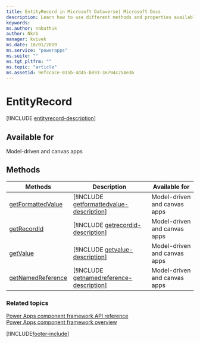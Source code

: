 ```yaml
---
title: EntityRecord in Microsoft Dataverse| Microsoft Docs
description: Learn how to use different methods and properties available for EntityRecord in Power Apps component framework.
keywords:
ms.author: nabuthuk
author: Nkrb
manager: kvivek
ms.date: 10/01/2019
ms.service: "powerapps"
ms.suite: ""
ms.tgt_pltfrm: ""
ms.topic: "article"
ms.assetid: 9efccace-015b-4d45-b893-3e794c254e36
---
```


# EntityRecord


[!INCLUDE [entityrecord-description](includes/entityrecord-description.md)]

## Available for 

Model-driven and canvas apps

## Methods

|Methods|Description|Available for|
|-----|-----|-----------|
|[getFormattedValue](entityrecord/getformattedvalue.md)|[!INCLUDE [getformattedvalue-description](entityrecord/includes/getformattedvalue-description.md)]|Model-driven and canvas apps|
|[getRecordId](entityrecord/getrecordid.md)|[!INCLUDE [getrecordid-description](entityrecord/includes/getrecordid-description.md)]|Model-driven and canvas apps|
|[getValue](entityrecord/getvalue.md)|[!INCLUDE [getvalue-description](entityrecord/includes/getvalue-description.md)]|Model-driven and canvas apps|
|[getNamedReference](entityrecord/getnamedreference.md)|[!INCLUDE [getnamedreference-description](entityrecord/includes/getnamedreference-description.md)]|Model-driven and canvas apps|


### Related topics

[Power Apps component framework API reference](../reference/index.md)<br/>
[Power Apps component framework overview](../overview.md)

[!INCLUDE[footer-include](../../../includes/footer-banner.md)]